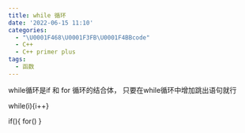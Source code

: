 ```yaml
---
title: while 循环
date: '2022-06-15 11:10'
categories:
  - "\U0001F468\U0001F3FB‍\U0001F4BBcode"
  - C++
  - C++ primer plus
tags:
  - 函数
---
```

while循环是if 和 for 循环的结合体，
只要在while循环中增加跳出语句就行

while(i){i++}

if(){
for()
}